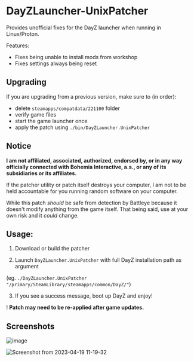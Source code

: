 # DayZLauncher-UnixPatcher

Provides unofficial fixes for the DayZ launcher when running in Linux/Proton.

Features:
* Fixes being unable to install mods from workshop
* Fixes settings always being reset

## Upgrading

If you are upgrading from a previous version, make sure to (in order):
* delete `steamapps/compatdata/221100` folder
* verify game files
* start the game launcher once
* apply the patch using `./bin/DayZLauncher.UnixPatcher`

## Notice

**I am not affiliated, associated, authorized, endorsed by, or in any way officially connected with Bohemia Interactive, a.s., or any of its subsidiaries or its affiliates.**

If the patcher utility or patch itself destroys your computer, I am not to be held accountable for you running random software on your computer. 

While this patch *should* be safe from detection by Battleye because it doesn't modify anything from the game itself. That being said, use at your own risk and it *could* change.

## Usage:

1. Download or build the patcher

2. Launch `DayZLauncher.UnixPatcher` with full DayZ installation path as argument

(eg. `./DayZLauncher.UnixPatcher "/primary/SteamLibrary/steamapps/common/DayZ/"`)

3. If you see a success message, boot up DayZ and enjoy!

! **Patch may need to be re-applied after game updates.**

## Screenshots

![image](https://user-images.githubusercontent.com/4209639/233074283-b42db574-c6cd-42a8-8371-0a632b6c349d.png)

![Screenshot from 2023-04-19 11-19-32](https://user-images.githubusercontent.com/4209639/233074371-563ca89b-2dda-4d90-b2fe-ef7045ea653b.png)
